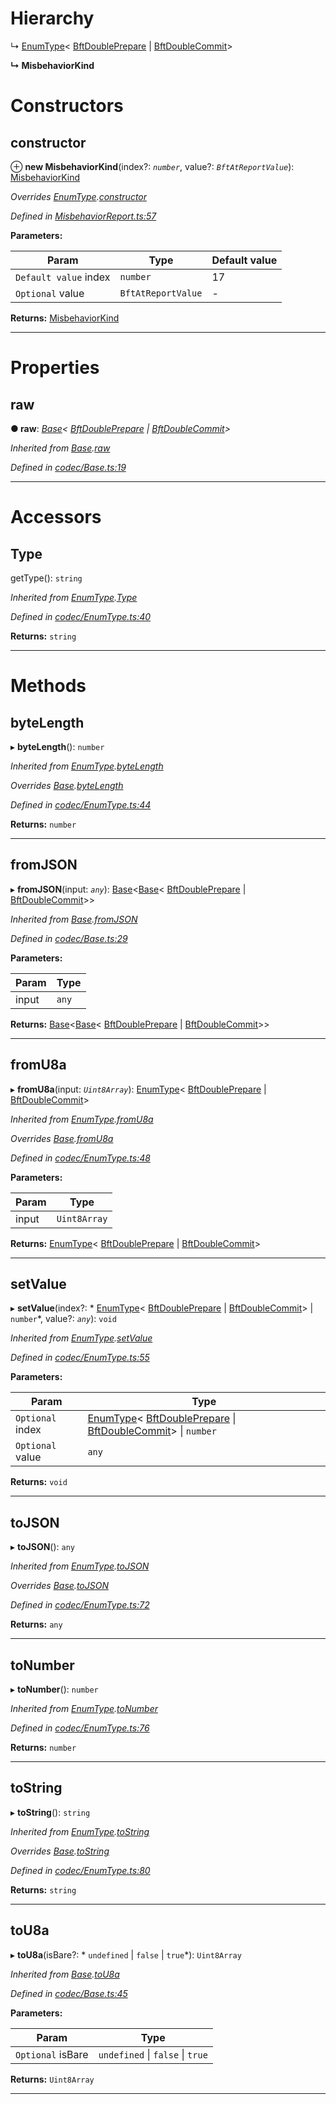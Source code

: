 

# Hierarchy

↳  [EnumType](_codec_enumtype_.enumtype.md)< [BftDoublePrepare](_misbehaviorreport_.bftdoubleprepare.md) &#124; [BftDoubleCommit](_misbehaviorreport_.bftdoublecommit.md)>

**↳ MisbehaviorKind**

# Constructors

<a id="constructor"></a>

##  constructor

⊕ **new MisbehaviorKind**(index?: *`number`*, value?: *`BftAtReportValue`*): [MisbehaviorKind](_misbehaviorreport_.misbehaviorkind.md)

*Overrides [EnumType](_codec_enumtype_.enumtype.md).[constructor](_codec_enumtype_.enumtype.md#constructor)*

*Defined in [MisbehaviorReport.ts:57](https://github.com/polkadot-js/api/blob/5b5caa1/packages/types/src/MisbehaviorReport.ts#L57)*

**Parameters:**

| Param | Type | Default value |
| ------ | ------ | ------ |
| `Default value` index | `number` | 17 |
| `Optional` value | `BftAtReportValue` | - |

**Returns:** [MisbehaviorKind](_misbehaviorreport_.misbehaviorkind.md)

___

# Properties

<a id="raw"></a>

##  raw

**● raw**: *[Base](_codec_base_.base.md)< [BftDoublePrepare](_misbehaviorreport_.bftdoubleprepare.md) &#124; [BftDoubleCommit](_misbehaviorreport_.bftdoublecommit.md)>*

*Inherited from [Base](_codec_base_.base.md).[raw](_codec_base_.base.md#raw)*

*Defined in [codec/Base.ts:19](https://github.com/polkadot-js/api/blob/5b5caa1/packages/types/src/codec/Base.ts#L19)*

___

# Accessors

<a id="type"></a>

##  Type

getType(): `string`

*Inherited from [EnumType](_codec_enumtype_.enumtype.md).[Type](_codec_enumtype_.enumtype.md#type)*

*Defined in [codec/EnumType.ts:40](https://github.com/polkadot-js/api/blob/5b5caa1/packages/types/src/codec/EnumType.ts#L40)*

**Returns:** `string`

___

# Methods

<a id="bytelength"></a>

##  byteLength

▸ **byteLength**(): `number`

*Inherited from [EnumType](_codec_enumtype_.enumtype.md).[byteLength](_codec_enumtype_.enumtype.md#bytelength)*

*Overrides [Base](_codec_base_.base.md).[byteLength](_codec_base_.base.md#bytelength)*

*Defined in [codec/EnumType.ts:44](https://github.com/polkadot-js/api/blob/5b5caa1/packages/types/src/codec/EnumType.ts#L44)*

**Returns:** `number`

___
<a id="fromjson"></a>

##  fromJSON

▸ **fromJSON**(input: *`any`*): [Base](_codec_base_.base.md)<[Base](_codec_base_.base.md)< [BftDoublePrepare](_misbehaviorreport_.bftdoubleprepare.md) &#124; [BftDoubleCommit](_misbehaviorreport_.bftdoublecommit.md)>>

*Inherited from [Base](_codec_base_.base.md).[fromJSON](_codec_base_.base.md#fromjson)*

*Defined in [codec/Base.ts:29](https://github.com/polkadot-js/api/blob/5b5caa1/packages/types/src/codec/Base.ts#L29)*

**Parameters:**

| Param | Type |
| ------ | ------ |
| input | `any` |

**Returns:** [Base](_codec_base_.base.md)<[Base](_codec_base_.base.md)< [BftDoublePrepare](_misbehaviorreport_.bftdoubleprepare.md) &#124; [BftDoubleCommit](_misbehaviorreport_.bftdoublecommit.md)>>

___
<a id="fromu8a"></a>

##  fromU8a

▸ **fromU8a**(input: *`Uint8Array`*): [EnumType](_codec_enumtype_.enumtype.md)< [BftDoublePrepare](_misbehaviorreport_.bftdoubleprepare.md) &#124; [BftDoubleCommit](_misbehaviorreport_.bftdoublecommit.md)>

*Inherited from [EnumType](_codec_enumtype_.enumtype.md).[fromU8a](_codec_enumtype_.enumtype.md#fromu8a)*

*Overrides [Base](_codec_base_.base.md).[fromU8a](_codec_base_.base.md#fromu8a)*

*Defined in [codec/EnumType.ts:48](https://github.com/polkadot-js/api/blob/5b5caa1/packages/types/src/codec/EnumType.ts#L48)*

**Parameters:**

| Param | Type |
| ------ | ------ |
| input | `Uint8Array` |

**Returns:** [EnumType](_codec_enumtype_.enumtype.md)< [BftDoublePrepare](_misbehaviorreport_.bftdoubleprepare.md) &#124; [BftDoubleCommit](_misbehaviorreport_.bftdoublecommit.md)>

___
<a id="setvalue"></a>

##  setValue

▸ **setValue**(index?: * [EnumType](_codec_enumtype_.enumtype.md)< [BftDoublePrepare](_misbehaviorreport_.bftdoubleprepare.md) &#124; [BftDoubleCommit](_misbehaviorreport_.bftdoublecommit.md)> &#124; `number`*, value?: *`any`*): `void`

*Inherited from [EnumType](_codec_enumtype_.enumtype.md).[setValue](_codec_enumtype_.enumtype.md#setvalue)*

*Defined in [codec/EnumType.ts:55](https://github.com/polkadot-js/api/blob/5b5caa1/packages/types/src/codec/EnumType.ts#L55)*

**Parameters:**

| Param | Type |
| ------ | ------ |
| `Optional` index |  [EnumType](_codec_enumtype_.enumtype.md)< [BftDoublePrepare](_misbehaviorreport_.bftdoubleprepare.md) &#124; [BftDoubleCommit](_misbehaviorreport_.bftdoublecommit.md)> &#124; `number`|
| `Optional` value | `any` |

**Returns:** `void`

___
<a id="tojson"></a>

##  toJSON

▸ **toJSON**(): `any`

*Inherited from [EnumType](_codec_enumtype_.enumtype.md).[toJSON](_codec_enumtype_.enumtype.md#tojson)*

*Overrides [Base](_codec_base_.base.md).[toJSON](_codec_base_.base.md#tojson)*

*Defined in [codec/EnumType.ts:72](https://github.com/polkadot-js/api/blob/5b5caa1/packages/types/src/codec/EnumType.ts#L72)*

**Returns:** `any`

___
<a id="tonumber"></a>

##  toNumber

▸ **toNumber**(): `number`

*Inherited from [EnumType](_codec_enumtype_.enumtype.md).[toNumber](_codec_enumtype_.enumtype.md#tonumber)*

*Defined in [codec/EnumType.ts:76](https://github.com/polkadot-js/api/blob/5b5caa1/packages/types/src/codec/EnumType.ts#L76)*

**Returns:** `number`

___
<a id="tostring"></a>

##  toString

▸ **toString**(): `string`

*Inherited from [EnumType](_codec_enumtype_.enumtype.md).[toString](_codec_enumtype_.enumtype.md#tostring)*

*Overrides [Base](_codec_base_.base.md).[toString](_codec_base_.base.md#tostring)*

*Defined in [codec/EnumType.ts:80](https://github.com/polkadot-js/api/blob/5b5caa1/packages/types/src/codec/EnumType.ts#L80)*

**Returns:** `string`

___
<a id="tou8a"></a>

##  toU8a

▸ **toU8a**(isBare?: * `undefined` &#124; `false` &#124; `true`*): `Uint8Array`

*Inherited from [Base](_codec_base_.base.md).[toU8a](_codec_base_.base.md#tou8a)*

*Defined in [codec/Base.ts:45](https://github.com/polkadot-js/api/blob/5b5caa1/packages/types/src/codec/Base.ts#L45)*

**Parameters:**

| Param | Type |
| ------ | ------ |
| `Optional` isBare |  `undefined` &#124; `false` &#124; `true`|

**Returns:** `Uint8Array`

___

